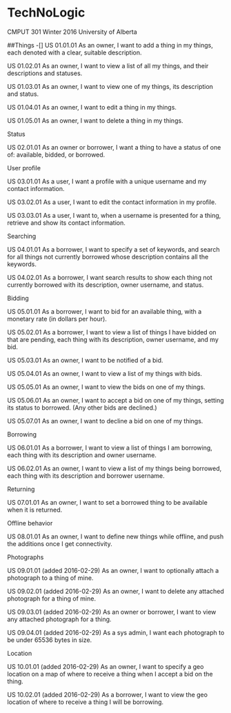 # TechNoLogic
CMPUT 301 Winter 2016 University of Alberta

##Things
-[]
US 01.01.01
As an owner, I want to add a thing in my things, each denoted with a clear, suitable description.

US 01.02.01
As an owner, I want to view a list of all my things, and their descriptions and statuses.

US 01.03.01
As an owner, I want to view one of my things, its description and status.

US 01.04.01
As an owner, I want to edit a thing in my things.

US 01.05.01
As an owner, I want to delete a thing in my things.

Status

US 02.01.01
As an owner or borrower, I want a thing to have a status of one of: available, bidded, or borrowed.

User profile

US 03.01.01
As a user, I want a profile with a unique username and my contact information.

US 03.02.01
As a user, I want to edit the contact information in my profile.

US 03.03.01
As a user, I want to, when a username is presented for a thing, retrieve and show its contact information.

Searching

US 04.01.01
As a borrower, I want to specify a set of keywords, and search for all things not currently borrowed whose description contains all the keywords.

US 04.02.01
As a borrower, I want search results to show each thing not currently borrowed with its description, owner username, and status.

Bidding

US 05.01.01
As a borrower, I want to bid for an available thing, with a monetary rate (in dollars per hour).

US 05.02.01
As a borrower, I want to view a list of things I have bidded on that are pending, each thing with its description, owner username, and my bid.

US 05.03.01
As an owner, I want to be notified of a bid.

US 05.04.01
As an owner, I want to view a list of my things with bids.

US 05.05.01
As an owner, I want to view the bids on one of my things.

US 05.06.01
As an owner, I want to accept a bid on one of my things, setting its status to borrowed. (Any other bids are declined.)

US 05.07.01
As an owner, I want to decline a bid on one of my things.

Borrowing

US 06.01.01
As a borrower, I want to view a list of things I am borrowing, each thing with its description and owner username.

US 06.02.01
As an owner, I want to view a list of my things being borrowed, each thing with its description and borrower username.

Returning

US 07.01.01
As an owner, I want to set a borrowed thing to be available when it is returned.

Offline behavior

US 08.01.01
As an owner, I want to define new things while offline, and push the additions once I get connectivity.

Photographs

US 09.01.01 (added 2016-02-29)
As an owner, I want to optionally attach a photograph to a thing of mine.

US 09.02.01 (added 2016-02-29)
As an owner, I want to delete any attached photograph for a thing of mine.

US 09.03.01 (added 2016-02-29)
As an owner or borrower, I want to view any attached photograph for a thing.

US 09.04.01 (added 2016-02-29)
As a sys admin, I want each photograph to be under 65536 bytes in size.

Location

US 10.01.01 (added 2016-02-29)
As an owner, I want to specify a geo location on a map of where to receive a thing when I accept a bid on the thing.

US 10.02.01 (added 2016-02-29)
As a borrower, I want to view the geo location of where to receive a thing I will be borrowing.



